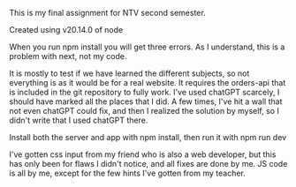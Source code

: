 This is my final assignment for NTV second semester.

Created using v20.14.0 of node

When you run npm install you will get three errors. As I understand, this is a problem with next, not my code.

It is mostly to test if we have learned the different subjects, so not everything is as it would be for a real website.
It requires the orders-api that is included in the git repository to fully work.
I've used chatGPT scarcely, I should have marked all the places that I did.
A few times, I've hit a wall that not even chatGPT could fix, and then I realized the solution by myself, so I didn't write that I
used chatGPT there.

Install both the server and app with npm install, then run it with npm run dev

I've gotten css input from my friend who is also a web developer, but this has only been for flaws I didn't notice, and all fixes are done by me. JS code is all by me, except for the few hints I've
gotten from my teacher.
